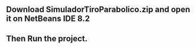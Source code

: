 ## Download SimuladorTiroParabolico.zip and open it on NetBeans IDE 8.2
## Then Run the project.



